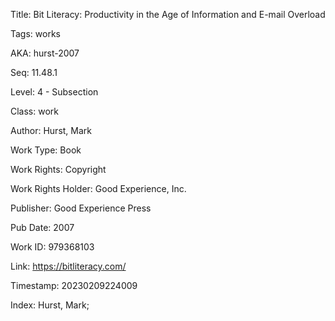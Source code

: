 Title:  Bit Literacy: Productivity in the Age of Information and E-mail Overload

Tags:   works

AKA:    hurst-2007

Seq:    11.48.1

Level:  4 - Subsection

Class:  work

Author: Hurst, Mark

Work Type: Book

Work Rights: Copyright

Work Rights Holder: Good Experience, Inc.

Publisher: Good Experience Press

Pub Date: 2007

Work ID: 979368103

Link:   https://bitliteracy.com/

Timestamp: 20230209224009

Index:  Hurst, Mark; 
